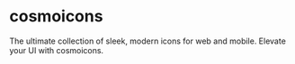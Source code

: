 # cosmoicons
The ultimate collection of sleek, modern icons for web and mobile. Elevate your UI with cosmoicons.
